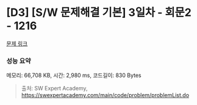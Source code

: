 # [D3] [S/W 문제해결 기본] 3일차 - 회문2 - 1216 

[문제 링크](https://swexpertacademy.com/main/code/problem/problemDetail.do?contestProbId=AV14Rq5aABUCFAYi) 

### 성능 요약

메모리: 66,708 KB, 시간: 2,980 ms, 코드길이: 830 Bytes



> 출처: SW Expert Academy, https://swexpertacademy.com/main/code/problem/problemList.do